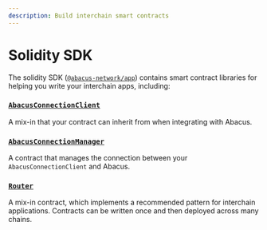 ```yaml
---
description: Build interchain smart contracts
---
```


# Solidity SDK

The solidity SDK ([`@abacus-network/app`](https://www.npmjs.com/package/@abacus-network/app)) contains smart contract libraries for helping you write your interchain apps, including:

### [`AbacusConnectionClient`](abacusconnectionclient.md)&#x20;

A mix-in that your contract can inherit from when integrating with Abacus.

### [`AbacusConnectionManager`](abacusconnectionmanager.md)&#x20;

A contract that manages the connection between your `AbacusConnectionClient` and Abacus.

### [`Router`](router.md)&#x20;

A mix-in contract, which implements a recommended pattern for interchain applications. Contracts can be written once and then deployed across many chains.
